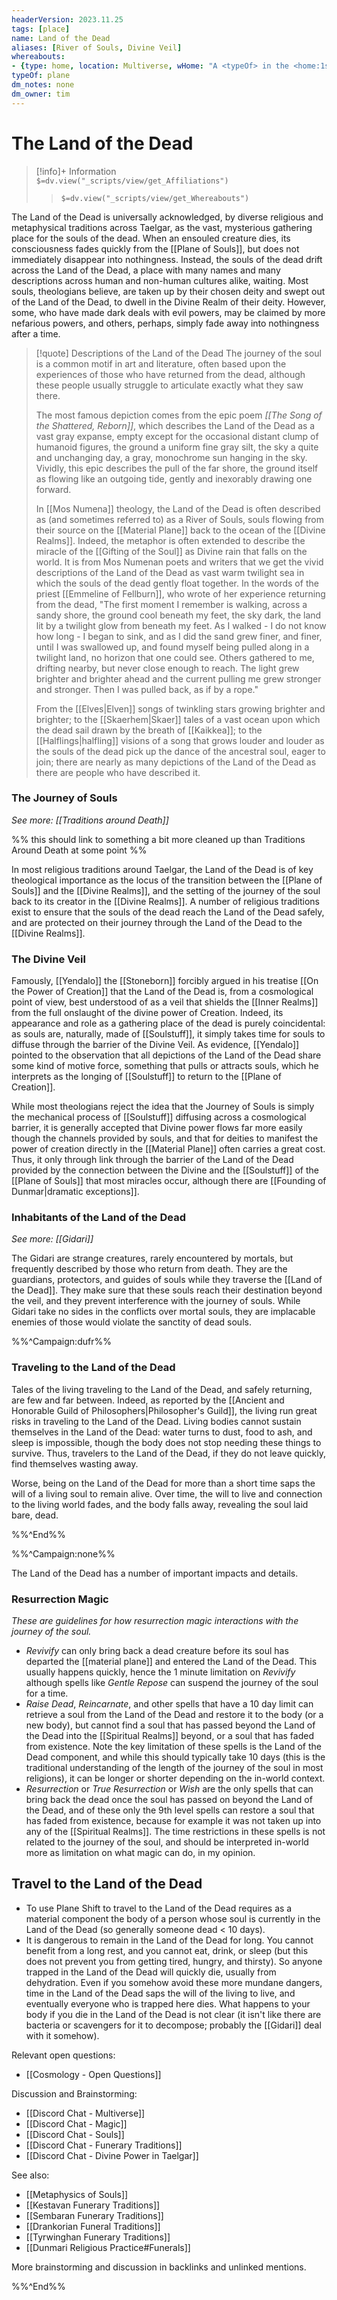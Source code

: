 ```yaml
---
headerVersion: 2023.11.25
tags: [place]
name: Land of the Dead
aliases: [River of Souls, Divine Veil]
whereabouts: 
- {type: home, location: Multiverse, wHome: "A <typeOf> in the <home:1s>"}
typeOf: plane
dm_notes: none
dm_owner: tim
---
```

# The Land of the Dead
>[!info]+ Information  
> `$=dv.view("_scripts/view/get_Affiliations")`  
>> `$=dv.view("_scripts/view/get_Whereabouts")`

The Land of the Dead is universally acknowledged, by diverse religious and metaphysical traditions across Taelgar, as the vast, mysterious gathering place for the souls of the dead. When an ensouled creature dies, its consciousness fades quickly from the [[Plane of Souls]], but does not immediately disappear into nothingness. Instead, the souls of the dead drift across the Land of the Dead, a place with many names and many descriptions across human and non-human cultures alike, waiting. Most souls, theologians believe, are taken up by their chosen deity and swept out of the Land of the Dead, to dwell in the Divine Realm of their deity. However, some, who have made dark deals with evil powers, may be claimed by more nefarious powers, and others, perhaps, simply fade away into nothingness after a time. 

>[!quote] Descriptions of the Land of the Dead
>The journey of the soul is a common motif in art and literature, often based upon the experiences of those who have returned from the dead, although these people usually struggle to articulate exactly what they saw there. 
>
>The most famous depiction comes from the epic poem _[[The Song of the Shattered, Reborn]]_, which describes the Land of the Dead as a vast gray expanse, empty except for the occasional distant clump of humanoid figures, the ground a uniform fine gray silt, the sky a quite and unchanging day, a gray, monochrome sun hanging in the sky. Vividly, this epic describes the pull of the far shore, the ground itself as flowing like an outgoing tide, gently and inexorably drawing one forward. 
>
>In [[Mos Numena]] theology, the Land of the Dead is often described as (and sometimes referred to) as a River of Souls, souls flowing from their source on the [[Material Plane]] back to the ocean of the [[Divine Realms]]. Indeed, the metaphor is often extended to describe the miracle of the [[Gifting of the Soul]] as Divine rain that falls on the world. It is from Mos Numenan poets and writers that we get the vivid descriptions of the Land of the Dead as vast warm twilight sea in which the souls of the dead gently float together. In the words of the priest [[Emmeline of Fellburn]], who wrote of her experience returning from the dead, "The first moment I remember is walking, across a sandy shore, the ground cool beneath my feet, the sky dark, the land lit by a twilight glow from beneath my feet. As I walked - I do not know how long - I began to sink, and as I did the sand grew finer, and finer, until I was swallowed up, and found myself being pulled along in a twilight land, no horizon that one could see. Others gathered to me, drifting nearby, but never close enough to reach. The light grew brighter and brighter ahead and the current pulling me grew stronger and stronger. Then I was pulled back, as if by a rope."
>
>From the [[Elves|Elven]] songs of twinkling stars growing brighter and brighter; to the [[Skaerhem|Skaer]] tales of a vast ocean upon which the dead sail drawn by the breath of [[Kaikkea]]; to the [[Halflings|halfling]] visions of a song that grows louder and louder as the souls of the dead pick up the dance of the ancestral soul, eager to join; there are nearly as many depictions of the Land of the Dead as there are people who have described it. 

### The Journey of Souls

*See more: [[Traditions around Death]]*

%% this should link to something a bit more cleaned up than Traditions Around Death at some point %%

In most religious traditions around Taelgar, the Land of the Dead is of key theological importance as the locus of the transition between the [[Plane of Souls]] and the [[Divine Realms]], and the setting of the journey of the soul back to its creator in the [[Divine Realms]]. A number of religious traditions exist to ensure that the souls of the dead reach the Land of the Dead safely, and are protected on their journey through the Land of the Dead to the [[Divine Realms]]. 

### The Divine Veil

Famously, [[Yendalo]] the [[Stoneborn]] forcibly argued in his treatise [[On the Power of Creation]] that the Land of the Dead is, from a cosmological point of view, best understood of as a veil that shields the [[Inner Realms]] from the full onslaught of the divine power of Creation. Indeed, its appearance and role as a gathering place of the dead is purely coincidental: as souls are, naturally, made of [[Soulstuff]], it simply takes time for souls to diffuse through the barrier of the Divine Veil. As evidence, [[Yendalo]] pointed to the observation that all depictions of the Land of the Dead share some kind of motive force, something that pulls or attracts souls, which he interprets as the longing of [[Soulstuff]] to return to the [[Plane of Creation]]. 

While most theologians reject the idea that the Journey of Souls is simply the mechanical process of [[Soulstuff]] diffusing across a cosmological barrier, it is generally accepted that Divine power flows far more easily though the channels provided by souls, and that for deities to manifest the power of creation directly in the [[Material Plane]] often carries a great cost. Thus, it only through link through the barrier of the Land of the Dead provided by the connection between the Divine and the [[Soulstuff]] of the [[Plane of Souls]] that most miracles occur, although there are [[Founding of Dunmar|dramatic exceptions]]. 
### Inhabitants of the Land of the Dead

*See more: [[Gidari]]*

The Gidari are strange creatures, rarely encountered by mortals, but frequently described by those who return from death. They are the guardians, protectors, and guides of souls while they traverse the [[Land of the Dead]]. They make sure that these souls reach their destination beyond the veil, and they prevent interference with the journey of souls. While Gidari take no sides in the conflicts over mortal souls, they are implacable enemies of those would violate the sanctity of dead souls.

%%^Campaign:dufr%%
### Traveling to the Land of the Dead

Tales of the living traveling to the Land of the Dead, and safely returning, are few and far between. Indeed, as reported by the [[Ancient and Honorable Guild of Philosophers|Philosopher's Guild]], the living run great risks in traveling to the Land of the Dead. Living bodies cannot sustain themselves in the Land of the Dead: water turns to dust, food to ash, and sleep is impossible, though the body does not stop needing these things to survive. Thus, travelers to the Land of the Dead, if they do not leave quickly, find themselves wasting away. 

Worse, being on the Land of the Dead for more than a short time saps the will of a living soul to remain alive. Over time, the will to live and connection to the living world fades, and the body falls away, revealing the soul laid bare, dead. 

%%^End%%

%%^Campaign:none%%

The Land of the Dead has a number of important impacts and details.
### Resurrection Magic

*These are guidelines for how resurrection magic interactions with the journey of the soul.*

- _Revivify_ can only bring back a dead creature before its soul has departed the [[material plane]] and entered the Land of the Dead. This usually happens quickly, hence the 1 minute limitation on _Revivify_ although spells like _Gentle Repose_ can suspend the journey of the soul for a time. 
- _Raise Dead_, _Reincarnate_, and other spells that have a 10 day limit can retrieve a soul from the Land of the Dead and restore it to the body (or a new body), but cannot find a soul that has passed beyond the Land of the Dead into the [[Spiritual Realms]] beyond, or a soul that has faded from existence. Note the key limitation of these spells is the Land of the Dead component, and while this should typically take 10 days (this is the traditional understanding of the length of the journey of the soul in most religions), it can be longer or shorter depending on the in-world context. 
- _Resurrection_ or _True Resurrection_ or _Wish_ are the only spells that can bring back the dead once the soul has passed on beyond the Land of the Dead, and of these only the 9th level spells can restore a soul that has faded from existence, because for example it was not taken up into any of the [[Spiritual Realms]]. The time restrictions in these spells is not related to the journey of the soul, and should be interpreted in-world more as limitation on what magic can do, in my opinion. 

## Travel to the Land of the Dead

- To use Plane Shift to travel to the Land of the Dead requires as a material component the body of a person whose soul is currently in the Land of the Dead (so generally someone dead < 10 days). 
- It is dangerous to remain in the Land of the Dead for long. You cannot benefit from a long rest, and you cannot eat, drink, or sleep (but this does not prevent you from getting tired, hungry, and thirsty). So anyone trapped in the Land of the Dead will quickly die, usually from dehydration. Even if you somehow avoid these more mundane dangers, time in the Land of the Dead saps the will of the living to live, and eventually everyone who is trapped here dies. What happens to your body if you die in the Land of the Dead is not clear (it isn't like there are bacteria or scavengers for it to decompose; probably the [[Gidari]] deal with it somehow). 

Relevant open questions:
- [[Cosmology - Open Questions]]

Discussion and Brainstorming:
- [[Discord Chat - Multiverse]]
- [[Discord Chat - Magic]]
- [[Discord Chat - Souls]]
- [[Discord Chat - Funerary Traditions]]
- [[Discord Chat - Divine Power in Taelgar]]

See also:
- [[Metaphysics of Souls]]
- [[Kestavan Funerary Traditions]]
- [[Sembaran Funerary Traditions]]
- [[Drankorian Funeral Traditions]]
- [[Tyrwinghan Funerary Traditions]]
- [[Dunmari Religious Practice#Funerals]]

More brainstorming and discussion in backlinks and unlinked mentions. 

%%^End%%